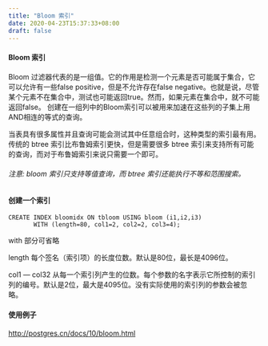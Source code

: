 ```yaml
---
title: "Bloom 索引"
date: 2020-04-23T15:37:33+08:00
draft: false
---
```


#### Bloom 索引 

Bloom 过滤器代表的是一组值。它的作用是检测一个元素是否可能属于集合，它可以允许有一些false positive，但是不允许存在false negative。也就是说，尽管某个元素不在集合中，测试也可能返回true。然而，如果元素在集合中，就不可能返回false。 
创建在一组列中的Bloom索引可以被用来加速在这些列的子集上用AND相连的等式的查询。 

当表具有很多属性并且查询可能会测试其中任意组合时，这种类型的索引最有用。传统的 btree 索引比布鲁姆索引更快，但是需要很多 btree 索引来支持所有可能的查询，而对于布鲁姆索引来说只需要一个即可。

###### 注意: bloom 索引只支持等值查询，而 btree 索引还能执行不等和范围搜索。


#### 创建一个索引

```
CREATE INDEX bloomidx ON tbloom USING bloom (i1,i2,i3)
       WITH (length=80, col1=2, col2=2, col3=4);
```
with 部分可省略

length 每个签名（索引项）的长度位数。默认是80位，最长是4096位。

col1 — col32 从每一个索引列产生的位数。每个参数的名字表示它所控制的索引列的编号。默认是2位，最大是4095位。没有实际使用的索引列的参数会被忽略。

#### 使用例子

http://postgres.cn/docs/10/bloom.html

